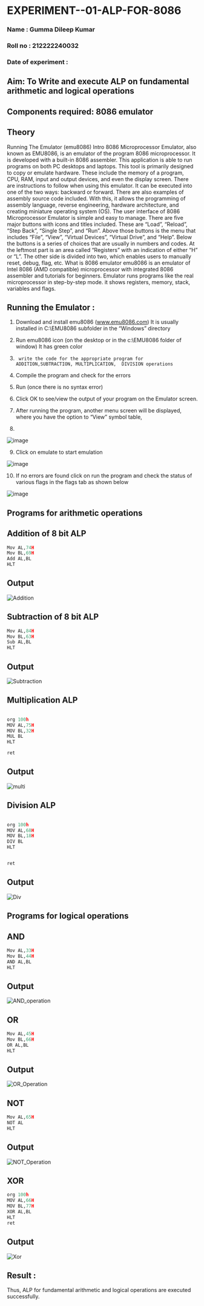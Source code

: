 # EXPERIMENT--01-ALP-FOR-8086
### Name : Gumma Dileep Kumar
### Roll no : 212222240032
### Date of experiment :





## Aim: To Write and execute ALP on fundamental arithmetic and logical operations
## Components required: 8086  emulator 
## Theory 
Running The Emulator (emu8086) Intro 8086 Microprocessor Emulator, also known as EMU8086, is an emulator of the program 8086 microprocessor. It is developed with a built-in 8086 assembler. This application is able to run programs on both PC desktops and laptops. This tool is primarily designed to copy or emulate hardware. These include the memory of a program, CPU, RAM, input and output devices, and even the display screen. There are instructions to follow when using this emulator. It can be executed into one of the two ways: backward or forward. There are also examples of assembly source code included. With this, it allows the programming of assembly language, reverse engineering, hardware architecture, and creating miniature operating system (OS). The user interface of 8086 Microprocessor Emulator is simple and easy to manage. There are five major buttons with icons and titles included. These are “Load”, “Reload”, “Step Back”, “Single Step”, and “Run”. Above those buttons is the menu that includes “File”, “View”, “Virtual Devices”, “Virtual Drive”, and “Help”. Below the buttons is a series of choices that are usually in numbers and codes. At the leftmost part is an area called “Registers” with an indication of either “H” or “L”. The other side is divided into two, which enables users to manually reset, debug, flag, etc. What is 8086 emulator emu8086 is an emulator of Intel 8086 (AMD compatible) microprocessor with integrated 8086 assembler and tutorials for beginners. Emulator runs programs like the real microprocessor in step-by-step mode. it shows registers, memory, stack, variables and flags.


 ## Running the Emulator :
1.	Download and install emu8086 (www.emu8086.com) It is usually installed in C:\EMU8086 subfolder in the “Windows” directory
2.	  Run  emu8086 icon (on the desktop or in the c:\EMU8086 folder of window) It has green color 
 
 
3.		write the code for the appropriate program for ADDITION,SUBTRACTION, MULTIPLICATION,  DIVISION operations 

4.	 Compile the program and check for the errors 
5.	Run (once there is no syntax error) 

6.	Click OK to see/view the output of your program on the Emulator screen. 


7.	After running the program, another menu screen will be displayed, where you have the option to “View” symbol table,
8.	 


![image](https://user-images.githubusercontent.com/36288975/189273263-d65baae9-4b8f-4723-afb3-c0ffa4052b04.png)











9.	Click on emulate to start emulation 








![image](https://user-images.githubusercontent.com/36288975/189273273-9bb36ec1-e2e8-4892-8d35-37707332bfdc.png)








10.	If no errors are found click on run the program and check the status of various flags in the flags tab as shown below 






![image](https://user-images.githubusercontent.com/36288975/189273277-113a2a33-4a40-4ff8-95a5-ecd3a1f504fe.png)







## Programs for arithmetic  operations

## Addition of 8 bit ALP  
```python
Mov AL,74H
Mov BL,69H
Add AL,BL
HLT
```
## Output  
 
![Addition](https://github.com/gummadileepkumar/EXPERIMENT--01-ALP-FOR-8086/assets/118707761/5f44a6c1-d56d-49ef-b0f9-a676ba1958e4)

 
## Subtraction of 8 bit ALP
```python
Mov AL,84H
Mov BL,63H
Sub AL,BL
HLT
```
## Output
![Subtraction](https://github.com/gummadileepkumar/EXPERIMENT--01-ALP-FOR-8086/assets/118707761/76414450-d504-4abe-a5be-7b307cbcab90)




## Multiplication ALP
```python

org 100h
MOV AL,75H
MOV BL,32H
MUL BL
HLT

ret
```
 ## Output  

![multi](https://github.com/gummadileepkumar/EXPERIMENT--01-ALP-FOR-8086/assets/118707761/c0f9a189-728b-4690-ae07-54ce4e214fb6)



## Division ALP
```python

org 100h
MOV AL,68H
MOV BL,18H
DIV BL
HLT


ret
```
## Output  


![Div](https://github.com/gummadileepkumar/EXPERIMENT--01-ALP-FOR-8086/assets/118707761/d250c921-5e59-449d-acd4-7ada80ecf5fd)


## Programs for logical  operations

## AND
```python
Mov AL,33H
Mov BL,44H
AND AL,BL
HLT
```
## Output 
![AND_operation](https://github.com/gummadileepkumar/EXPERIMENT--01-ALP-FOR-8086/assets/118707761/2d0ef273-3047-406d-9254-260b3ceb2c65)



## OR
```python
Mov AL,45H
Mov BL,66H
OR AL,BL
HLT
```
## Output
![OR_Operation](https://github.com/gummadileepkumar/EXPERIMENT--01-ALP-FOR-8086/assets/118707761/91fdce70-6088-4e6b-b43f-49d929f4d0ca)



## NOT
```python
Mov AL,65H
NOT AL
HLT


```
## Output

![NOT_Operation](https://github.com/gummadileepkumar/EXPERIMENT--01-ALP-FOR-8086/assets/118707761/bae841d8-499f-46f7-a221-e994de1be223)


## XOR
```python
org 100h
MOV AL,66H
MOV BL,77H
XOR AL,BL
HLT
ret
```
## Output
![Xor](https://github.com/gummadileepkumar/EXPERIMENT--01-ALP-FOR-8086/assets/118707761/99260262-9e4e-4449-aead-407c9e2eda0c)


## Result :
Thus, ALP for fundamental arithmetic and logical operations are executed successfully.








